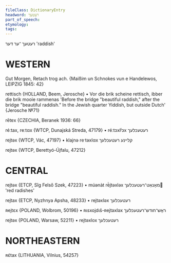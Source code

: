 ```yaml
---
fileClass: DictionaryEntry
headword: רעטעך
part_of_speech: 
etymology: 
tags: 
---
```

רעטעך
־ער
דער
'raddish'

WESTERN
========

Gut Morgen, Retach trog ach.
{Maißim un Schnokes vun e Handelewos, LEIPZIG 1845: 42}

rettisch {HOLLAND, Beem, Jerosche}
	•	Vor die brik scheine rettisch, ibber die brik mooie rammenas 'Before the bridge "beautiful raddish," after the bridge "beautiful raddish." In the Jewish quarter Yiddish, but outside Dutch' {Jerosche №71}

rētɐx {CZECHIA, Beranek 1936: 66}

réːtax, reːtαx {WTCP, Dunajská Streda, 47179}
	•	réːtɔxlʲɔx רעטעכלעך

rejtəx {WTCP, Vác, 47197}
	•	klajnə reˑtəxlαx קליינע רעטעכלעך

rejtəx {WTCP, Berettyó-Újfalu, 47212}

CENTRAL
========

rejtəx {ETCP, Sîg Felső Szek, 47223}
	•	múənàt rè̀jtəxləx מאָנאַט־רעטעכלעך 'red radishes'

rejtax {ETCP, Nyzhnya Apsha, 48233}
	•	rejtəxləx רעטעכלעך

ʀejtɛx {POLAND, Wolbrom, 50196}
	•	ʀɩsxojdɩš-ʀejtəxləx ראָש־חודש־רעטעכלעך

rejtəx {POLAND, Warsaw, 52211}
	•	rejtəxlox רעטעכלעך

NORTHEASTERN
==============

ʀɛ́tax {LITHUANIA, Vilnius, 54257}
